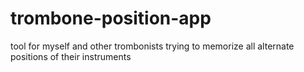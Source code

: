 # trombone-position-app
tool for myself and other trombonists trying to memorize all alternate positions of their instruments
